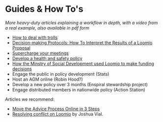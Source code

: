 # Guides & How To's

*More heavy-duty articles explaining a workflow in depth, with a video from a real example, also available in pdf form*

* [How to deal with trolls](trolls.md)
* [Decision-making Protocols: How To Interpret the Results of a Loomio Proposal](decision_making_protocols.md)
* [Supercharge your meetings](https://loomio.files.wordpress.com/2016/11/loomio-how-to-e28093c2a0supercharge-your-meetings.pdf)
* [Develop a health and safety policy](https://loomio.files.wordpress.com/2016/11/loomio-how-to-e28093c2a0meet-health-safety-requirements.pdf)
* [How the Minstry of Social Development used Loomio to make funding decisions](https://loomio.files.wordpress.com/2016/11/case-study-poster-e28093-funding-decisions-at-the-ministry-of-social-development.pdf)
* Engage the public in policy development (Stats)
* Host an AGM online (Robin Hood?)
* Develop a new policy over 3 months (Enspiral stewardship project)
* Engage distributed members in nationwide policy (Action Station)

Articles we recommend:
* [Move the Advice Process Online in 3 Steps](http://blog.loomio.org/2016/11/09/advice-process/)
* [Resolving conflict on Loomio](http://joshuavial.com/loomio-conflict/) by Joshua Vial.
